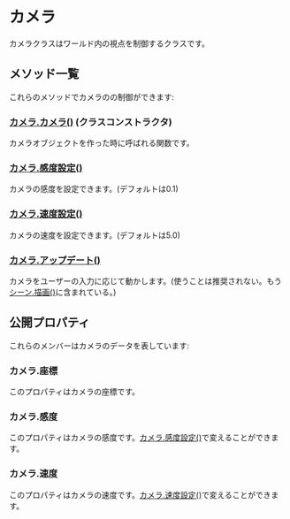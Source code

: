 # カメラ

カメラクラスはワールド内の視点を制御するクラスです。

## メソッド一覧

これらのメソッドでカメラのの制御ができます:

### [カメラ.カメラ()](/lib/3d/constructor) (クラスコンストラクタ)

カメラオブジェクトを作った時に呼ばれる関数です。

### [カメラ.感度設定()](/lib/3d/camera/setsensitivity)

カメラの感度を設定できます。(デフォルトは0.1)

### [カメラ.速度設定()](/lib/3d/camera/setspeed)

カメラの速度を設定できます。(デフォルトは5.0)

### [カメラ.アップデート()](/lib/3d/camera/update)

カメラをユーザーの入力に応じて動かします。(使うことは推奨されない。もう[シーン.描画()](/lib/3d/scene/draw)に含まれている。)

## 公開プロパティ

これらのメンバーはカメラのデータを表しています:

### カメラ.座標

このプロパティはカメラの座標です。

### カメラ.感度

このプロパティはカメラの感度です。[カメラ.感度設定()](/lib/3d/camera/setsensitivity)で変えることができます。

### カメラ.速度

このプロパティはカメラの速度です。[カメラ.速度設定()](/lib/3d/camera/setspeed)で変えることができます。